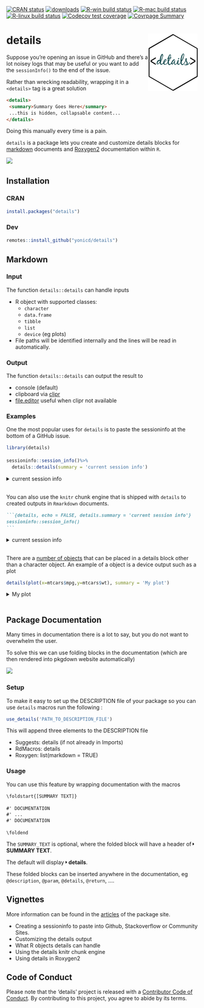 
<!-- README.md is generated from README.Rmd. Please edit that file -->

<!-- badges: start -->

[![CRAN
status](https://www.r-pkg.org/badges/version/details)](https://CRAN.R-project.org/package=details)
[![downloads](http://cranlogs.r-pkg.org/badges/details)](https://CRAN.R-project.org/package=details)
[![R-win build
status](https://github.com/yonicd/details/workflows/R-win/badge.svg)](https://github.com/yonicd/details)
[![R-mac build
status](https://github.com/yonicd/details/workflows/R-mac/badge.svg)](https://github.com/yonicd/details)
[![R-linux build
status](https://github.com/yonicd/details/workflows/R-linux/badge.svg)](https://github.com/yonicd/details)
[![Codecov test
coverage](https://codecov.io/gh/yonicd/details/branch/master/graph/badge.svg)](https://codecov.io/gh/yonicd/details?branch=master)
[![Covrpage
Summary](https://img.shields.io/badge/covrpage-Last_Build_2020_01_11-yellowgreen.svg)](http://tinyurl.com/yyodcwc7)
<!-- badges: end -->

# details <img src="man/figures/logo.png" align="right" class="logo" style="height:150px;"/>

Suppose you’re opening an issue in GitHub and there’s a lot noisey logs
that may be useful or you want to add the `sessionInfo()` to the end of
the issue.

Rather than wrecking readability, wrapping it in a `<details>` tag is a
great solution

``` md
<details>
 <summary>Summary Goes Here</summary>
 ...this is hidden, collapsable content...
</details>
```

Doing this manually every time is a pain.

`details` is a package lets you create and customize details blocks for
[markdown](#markdown) documents and [Roxygen2](#package-documentation)
documentation within `R`.

![](https://github.com/yonicd/details/raw/media/input/details.gif)

## Installation

### CRAN

``` r
install.packages("details")
```

### Dev

``` r
remotes::install_github("yonicd/details")
```

## Markdown

### Input

The function `details::details` can handle inputs

  - R object with supported classes:
      - `character`
      - `data.frame`
      - `tibble`
      - `list`
      - `device` (eg plots)
  - File paths will be identified internally and the lines will be read
    in automatically.

### Output

The function `details::details` can output the result to

  - console (default)
  - clipboard via
    [clipr](https://github.com/mdlincoln/clipr)
  - [file.editor](https://stat.ethz.ch/R-manual/R-devel/library/utils/html/file.edit.html)
    useful when clipr not available

### Examples

One the most popular uses for `details` is to paste the sessioninfo at
the bottom of a GitHub issue.

``` r
library(details)

sessioninfo::session_info()%>%
  details::details(summary = 'current session info')
```

<details closed>

<summary> <span title="Click to Expand"> current session info </span>
</summary>

``` r

─ Session info ──────────────────────────────────────────────────────────
 setting  value                       
 version  R version 3.6.1 (2019-07-05)
 os       macOS Mojave 10.14.5        
 system   x86_64, darwin15.6.0        
 ui       RStudio                     
 language (EN)                        
 collate  en_US.UTF-8                 
 ctype    en_US.UTF-8                 
 tz       America/New_York            
 date     2020-01-11                  

─ Packages ──────────────────────────────────────────────────────────────
 !  package     * version    date       lib
    assertthat    0.2.1      2019-03-21 [1]
    backports     1.1.5      2019-10-02 [1]
    brew          1.0-6      2011-04-13 [1]
    callr         3.3.2      2019-09-22 [1]
    cli           2.0.0      2019-12-09 [1]
    clipr         0.7.0      2019-07-23 [1]
    covr        * 3.3.0      2019-08-06 [1]
    covrpage      0.0.70     2019-12-05 [1]
    crayon        1.3.4      2017-09-16 [1]
    crosstalk     1.0.0      2016-12-21 [1]
    curl          4.3        2019-12-02 [1]
    desc          1.2.0      2019-12-01 [1]
 VP details     * 0.2.1      2020-01-11 [?]
    devtools      2.2.1      2019-09-24 [1]
    digest        0.6.23     2019-11-23 [1]
    DT            0.8        2019-08-07 [1]
    ellipsis      0.3.0      2019-09-20 [1]
    evaluate      0.14       2019-05-28 [1]
    fansi         0.4.0      2018-10-05 [1]
    fastmap       1.0.0      2019-07-28 [1]
    fs            1.3.1      2019-05-06 [1]
    git2r         0.26.1     2019-06-29 [1]
    glue          1.3.1.9000 2020-01-07 [1]
    highr         0.8        2019-03-20 [1]
    htmltools     0.4.0      2019-10-04 [1]
    htmlwidgets   1.5.1      2019-10-08 [1]
    httpuv        1.5.2      2019-09-11 [1]
    httr          1.4.1      2019-08-05 [1]
    jsonlite      1.6        2018-12-07 [1]
    knitr       * 1.25       2019-09-18 [1]
    later         1.0.0      2019-10-04 [1]
    lazyeval      0.2.2      2019-03-15 [1]
    magrittr    * 1.5        2014-11-22 [1]
    memoise       1.1.0      2017-04-21 [1]
    mime          0.7        2019-06-11 [1]
    packrat       0.5.0      2018-11-14 [1]
    pillar        1.4.3      2019-12-20 [1]
    pkgbuild      1.0.6      2019-10-09 [1]
    pkgconfig     2.0.3      2019-09-22 [1]
    pkgload       1.0.2      2018-10-29 [1]
    png           0.1-7      2013-12-03 [1]
    praise        1.0.0      2015-08-11 [1]
    prettyunits   1.0.2      2015-07-13 [1]
    processx      3.4.1      2019-07-18 [1]
    promises      1.1.0      2019-10-04 [1]
    ps            1.3.0      2018-12-21 [1]
    R6            2.4.1      2019-11-12 [1]
    Rcpp          1.0.3      2019-11-08 [1]
    rematch2      2.1.0      2019-07-11 [1]
    remotes       2.1.0      2019-06-24 [1]
    rex           1.1.2      2017-10-19 [1]
    rlang         0.4.2      2019-11-23 [1]
    rmarkdown     2.0        2019-12-12 [1]
    rprojroot     1.3-2      2018-01-03 [1]
    rstudioapi    0.10       2019-03-19 [1]
    sessioninfo   1.1.1      2018-11-05 [1]
    shiny         1.4.0      2019-10-10 [1]
    sinew         0.3.9005   2020-01-01 [1]
    sos           2.0-0      2017-07-03 [1]
    stringi       1.4.3      2019-03-12 [1]
    stringr       1.4.0      2019-02-10 [1]
    testthat    * 2.2.1      2019-07-25 [1]
    tibble        2.1.3      2019-06-06 [1]
    usethis       1.5.1.9000 2019-09-01 [1]
    vcs           0.1.2      2019-08-22 [1]
    whisker       0.4        2019-08-28 [1]
    withr         2.1.2      2018-03-15 [1]
    xfun          0.10       2019-10-01 [1]
    xml2          1.2.2      2019-08-09 [1]
    xtable        1.8-4      2019-04-21 [1]
    yaml          2.2.0      2018-07-25 [1]
 source                                  
 CRAN (R 3.6.0)                          
 CRAN (R 3.6.0)                          
 CRAN (R 3.6.0)                          
 CRAN (R 3.6.0)                          
 CRAN (R 3.6.0)                          
 CRAN (R 3.6.0)                          
 CRAN (R 3.6.0)                          
 local                                   
 CRAN (R 3.6.0)                          
 CRAN (R 3.6.0)                          
 CRAN (R 3.6.0)                          
 Github (r-lib/desc@61205f6)             
 local                                   
 CRAN (R 3.6.0)                          
 CRAN (R 3.6.0)                          
 CRAN (R 3.6.0)                          
 CRAN (R 3.6.0)                          
 CRAN (R 3.6.0)                          
 CRAN (R 3.6.0)                          
 CRAN (R 3.6.0)                          
 CRAN (R 3.6.0)                          
 CRAN (R 3.6.0)                          
 Github (tidyverse/glue@b9ffe6c)         
 CRAN (R 3.6.0)                          
 CRAN (R 3.6.0)                          
 CRAN (R 3.6.0)                          
 CRAN (R 3.6.0)                          
 CRAN (R 3.6.0)                          
 CRAN (R 3.6.0)                          
 CRAN (R 3.6.0)                          
 CRAN (R 3.6.0)                          
 CRAN (R 3.6.0)                          
 CRAN (R 3.6.0)                          
 CRAN (R 3.6.0)                          
 CRAN (R 3.6.0)                          
 CRAN (R 3.6.0)                          
 CRAN (R 3.6.0)                          
 CRAN (R 3.6.1)                          
 CRAN (R 3.6.0)                          
 CRAN (R 3.6.0)                          
 CRAN (R 3.6.0)                          
 CRAN (R 3.6.0)                          
 CRAN (R 3.6.0)                          
 CRAN (R 3.6.0)                          
 CRAN (R 3.6.0)                          
 CRAN (R 3.6.0)                          
 CRAN (R 3.6.0)                          
 CRAN (R 3.6.1)                          
 CRAN (R 3.6.0)                          
 CRAN (R 3.6.0)                          
 CRAN (R 3.6.0)                          
 CRAN (R 3.6.0)                          
 CRAN (R 3.6.0)                          
 CRAN (R 3.6.0)                          
 CRAN (R 3.6.0)                          
 CRAN (R 3.6.0)                          
 CRAN (R 3.6.0)                          
 local                                   
 CRAN (R 3.6.0)                          
 CRAN (R 3.6.0)                          
 CRAN (R 3.6.0)                          
 CRAN (R 3.6.0)                          
 CRAN (R 3.6.0)                          
 Github (r-lib/usethis@4377307)          
 Github (metrumresearchgroup/vcs@ca708b5)
 CRAN (R 3.6.1)                          
 CRAN (R 3.6.0)                          
 CRAN (R 3.6.0)                          
 CRAN (R 3.6.0)                          
 CRAN (R 3.6.0)                          
 CRAN (R 3.6.0)                          

[1] /Library/Frameworks/R.framework/Versions/3.6/Resources/library

 V ── Loaded and on-disk version mismatch.
 P ── Loaded and on-disk path mismatch.
```

</details>

<br>

You can also use the `knitr` chunk engine that is shipped with `details`
to created outputs in `Rmarkdown` documents.

```` markdown
```{details, echo = FALSE, details.summary = 'current session info'}
sessioninfo::session_info()
```
````

<details closed>

<summary> <span title="Click to Open"> current session info </span>
</summary>

``` r

─ Session info ──────────────────────────────────────────────────────────
 setting  value                       
 version  R version 3.6.1 (2019-07-05)
 os       macOS Mojave 10.14.5        
 system   x86_64, darwin15.6.0        
 ui       RStudio                     
 language (EN)                        
 collate  en_US.UTF-8                 
 ctype    en_US.UTF-8                 
 tz       America/New_York            
 date     2020-01-11                  

─ Packages ──────────────────────────────────────────────────────────────
 !  package     * version    date       lib
    assertthat    0.2.1      2019-03-21 [1]
    backports     1.1.5      2019-10-02 [1]
    brew          1.0-6      2011-04-13 [1]
    callr         3.3.2      2019-09-22 [1]
    cli           2.0.0      2019-12-09 [1]
    clipr         0.7.0      2019-07-23 [1]
    covr        * 3.3.0      2019-08-06 [1]
    covrpage      0.0.70     2019-12-05 [1]
    crayon        1.3.4      2017-09-16 [1]
    crosstalk     1.0.0      2016-12-21 [1]
    curl          4.3        2019-12-02 [1]
    desc          1.2.0      2019-12-01 [1]
 VP details     * 0.2.1      2020-01-11 [?]
    devtools      2.2.1      2019-09-24 [1]
    digest        0.6.23     2019-11-23 [1]
    DT            0.8        2019-08-07 [1]
    ellipsis      0.3.0      2019-09-20 [1]
    evaluate      0.14       2019-05-28 [1]
    fansi         0.4.0      2018-10-05 [1]
    fastmap       1.0.0      2019-07-28 [1]
    fs            1.3.1      2019-05-06 [1]
    git2r         0.26.1     2019-06-29 [1]
    glue          1.3.1.9000 2020-01-07 [1]
    highr         0.8        2019-03-20 [1]
    htmltools     0.4.0      2019-10-04 [1]
    htmlwidgets   1.5.1      2019-10-08 [1]
    httpuv        1.5.2      2019-09-11 [1]
    httr          1.4.1      2019-08-05 [1]
    jsonlite      1.6        2018-12-07 [1]
    knitr       * 1.25       2019-09-18 [1]
    later         1.0.0      2019-10-04 [1]
    lazyeval      0.2.2      2019-03-15 [1]
    magrittr    * 1.5        2014-11-22 [1]
    memoise       1.1.0      2017-04-21 [1]
    mime          0.7        2019-06-11 [1]
    packrat       0.5.0      2018-11-14 [1]
    pillar        1.4.3      2019-12-20 [1]
    pkgbuild      1.0.6      2019-10-09 [1]
    pkgconfig     2.0.3      2019-09-22 [1]
    pkgload       1.0.2      2018-10-29 [1]
    png           0.1-7      2013-12-03 [1]
    praise        1.0.0      2015-08-11 [1]
    prettyunits   1.0.2      2015-07-13 [1]
    processx      3.4.1      2019-07-18 [1]
    promises      1.1.0      2019-10-04 [1]
    ps            1.3.0      2018-12-21 [1]
    R6            2.4.1      2019-11-12 [1]
    Rcpp          1.0.3      2019-11-08 [1]
    rematch2      2.1.0      2019-07-11 [1]
    remotes       2.1.0      2019-06-24 [1]
    rex           1.1.2      2017-10-19 [1]
    rlang         0.4.2      2019-11-23 [1]
    rmarkdown     2.0        2019-12-12 [1]
    rprojroot     1.3-2      2018-01-03 [1]
    rstudioapi    0.10       2019-03-19 [1]
    sessioninfo   1.1.1      2018-11-05 [1]
    shiny         1.4.0      2019-10-10 [1]
    sinew         0.3.9005   2020-01-01 [1]
    sos           2.0-0      2017-07-03 [1]
    stringi       1.4.3      2019-03-12 [1]
    stringr       1.4.0      2019-02-10 [1]
    testthat    * 2.2.1      2019-07-25 [1]
    tibble        2.1.3      2019-06-06 [1]
    usethis       1.5.1.9000 2019-09-01 [1]
    vcs           0.1.2      2019-08-22 [1]
    whisker       0.4        2019-08-28 [1]
    withr         2.1.2      2018-03-15 [1]
    xfun          0.10       2019-10-01 [1]
    xml2          1.2.2      2019-08-09 [1]
    xtable        1.8-4      2019-04-21 [1]
    yaml          2.2.0      2018-07-25 [1]
 source                                  
 CRAN (R 3.6.0)                          
 CRAN (R 3.6.0)                          
 CRAN (R 3.6.0)                          
 CRAN (R 3.6.0)                          
 CRAN (R 3.6.0)                          
 CRAN (R 3.6.0)                          
 CRAN (R 3.6.0)                          
 local                                   
 CRAN (R 3.6.0)                          
 CRAN (R 3.6.0)                          
 CRAN (R 3.6.0)                          
 Github (r-lib/desc@61205f6)             
 local                                   
 CRAN (R 3.6.0)                          
 CRAN (R 3.6.0)                          
 CRAN (R 3.6.0)                          
 CRAN (R 3.6.0)                          
 CRAN (R 3.6.0)                          
 CRAN (R 3.6.0)                          
 CRAN (R 3.6.0)                          
 CRAN (R 3.6.0)                          
 CRAN (R 3.6.0)                          
 Github (tidyverse/glue@b9ffe6c)         
 CRAN (R 3.6.0)                          
 CRAN (R 3.6.0)                          
 CRAN (R 3.6.0)                          
 CRAN (R 3.6.0)                          
 CRAN (R 3.6.0)                          
 CRAN (R 3.6.0)                          
 CRAN (R 3.6.0)                          
 CRAN (R 3.6.0)                          
 CRAN (R 3.6.0)                          
 CRAN (R 3.6.0)                          
 CRAN (R 3.6.0)                          
 CRAN (R 3.6.0)                          
 CRAN (R 3.6.0)                          
 CRAN (R 3.6.0)                          
 CRAN (R 3.6.1)                          
 CRAN (R 3.6.0)                          
 CRAN (R 3.6.0)                          
 CRAN (R 3.6.0)                          
 CRAN (R 3.6.0)                          
 CRAN (R 3.6.0)                          
 CRAN (R 3.6.0)                          
 CRAN (R 3.6.0)                          
 CRAN (R 3.6.0)                          
 CRAN (R 3.6.0)                          
 CRAN (R 3.6.1)                          
 CRAN (R 3.6.0)                          
 CRAN (R 3.6.0)                          
 CRAN (R 3.6.0)                          
 CRAN (R 3.6.0)                          
 CRAN (R 3.6.0)                          
 CRAN (R 3.6.0)                          
 CRAN (R 3.6.0)                          
 CRAN (R 3.6.0)                          
 CRAN (R 3.6.0)                          
 local                                   
 CRAN (R 3.6.0)                          
 CRAN (R 3.6.0)                          
 CRAN (R 3.6.0)                          
 CRAN (R 3.6.0)                          
 CRAN (R 3.6.0)                          
 Github (r-lib/usethis@4377307)          
 Github (metrumresearchgroup/vcs@ca708b5)
 CRAN (R 3.6.1)                          
 CRAN (R 3.6.0)                          
 CRAN (R 3.6.0)                          
 CRAN (R 3.6.0)                          
 CRAN (R 3.6.0)                          
 CRAN (R 3.6.0)                          

[1] /Library/Frameworks/R.framework/Versions/3.6/Resources/library

 V ── Loaded and on-disk version mismatch.
 P ── Loaded and on-disk path mismatch.
```

</details>

<br>

There are a [number of
objects](https://yonicd.github.io/details/articles/objects.html) that
can be placed in a details block other than a character object. An
example of a object is a device output such as a plot

``` r
details(plot(x=mtcars$mpg,y=mtcars$wt), summary = 'My plot')
```

<details closed>

<summary> <span title="Click to Expand"> My plot </span> </summary>

![](https://i.imgur.com/kJuOWdW.png)

</details>

<br>

## Package Documentation

Many times in documentation there is a lot to say, but you do not want
to overwhelm the user.

To solve this we can use folding blocks in the documentation (which are
then rendered into pkgdown website automatically)

![](https://github.com/yonicd/details/raw/media/input/folding.gif)

### Setup

To make it easy to set up the DESCRIPTION file of your package so you
can use `details` macros run the following :

``` r
use_details('PATH_TO_DESCRIPTION_FILE')
```

This will append three elements to the DESCRIPTION file

  - Suggests: details (if not already in Imports)
  - RdMacros: details
  - Roxygen: list(markdown = TRUE)

### Usage

You can use this feature by wrapping documentation with the macros

    \foldstart{[SUMMARY TEXT]}
    
    #' DOCUMENTATION
    #' ...
    #' DOCUMENTATION
    
    \foldend

The `SUMMARY_TEXT` is optional, where the folded block will have a
header of
<svg style="height:0.8em;top:.04em;position:relative;" viewBox="0 0 192 512"><path d="M0 384.662V127.338c0-17.818 21.543-26.741 34.142-14.142l128.662 128.662c7.81 7.81 7.81 20.474 0 28.284L34.142 398.804C21.543 411.404 0 402.48 0 384.662z"/></svg>
**SUMMARY TEXT**.

The default will display
<svg style="height:0.8em;top:.04em;position:relative;" viewBox="0 0 192 512"><path d="M0 384.662V127.338c0-17.818 21.543-26.741 34.142-14.142l128.662 128.662c7.81 7.81 7.81 20.474 0 28.284L34.142 398.804C21.543 411.404 0 402.48 0 384.662z"/></svg>
**details**.

These folded blocks can be inserted anywhere in the documentation, eg
`@description`, `@param`, `@details`, `@return`, ….

## Vignettes

More information can be found in the
[articles](https://yonicd.github.io/details/) of the package site.

  - Creating a sessioninfo to paste into Github, Stackoverflow or
    Community Sites.
  - Customizing the details output
  - What R objects details can handle
  - Using the details knitr chunk engine
  - Using details in Roxygen2

## Code of Conduct

Please note that the ‘details’ project is released with a [Contributor
Code of
Conduct](https://github.com/yonicd/details/blob/master/CODE_OF_CONDUCT.md).
By contributing to this project, you agree to abide by its terms.
